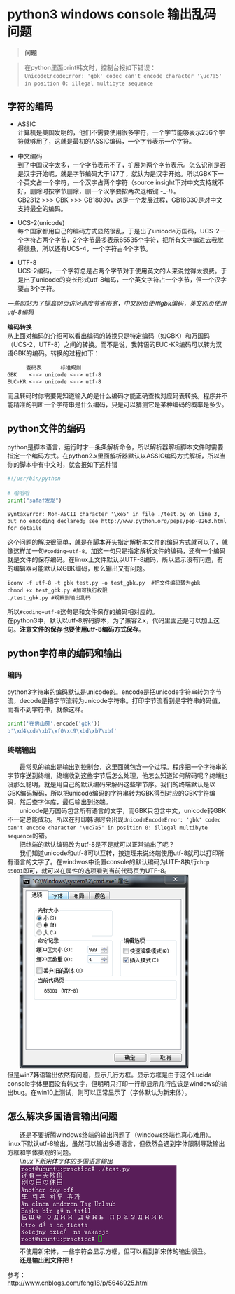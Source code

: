 # python3 windows console 输出乱码问题  

> **问题**  

> 在python里面print韩文时，控制台报如下错误：  
>`UnicodeEncodeError: 'gbk' codec can't encode character '\uc7a5' in position 0: illegal multibyte sequence`  
>  


## 字符的编码  

* ASSIC  
计算机是美国发明的，他们不需要使用很多字符，一个字节能够表示256个字符就够用了，这就是最初的ASSIC编码，一个字节表示一个字符。  

* 中文编码  
到了中国汉字太多，一个字节表示不了，扩展为两个字节表示。怎么识别是否是汉字开始呢，就是字节编码大于127了，就认为是汉字开始。所以GBK下一个英文占一个字符，一个汉字占两个字符（source insight下对中文支持就不好，删除时按字节删除，删一个汉字要按两次退格键 -_-!）。  
GB2312 >>> GBK >>> GB18030，这是一个发展过程，GB18030是对中文支持最全的编码。  

* UCS-2(unicode)  
每个国家都用自己的编码方式显然很乱，于是出了unicode万国码，UCS-2一个字符占两个字节，2个字节最多表示65535个字符，把所有文字编进去我觉得很悬，所以还有UCS-4，一个字符占4个字节。  

* UTF-8  
UCS-2编码，一个字符总是占两个字节对于使用英文的人来说觉得太浪费。于是出了unicode的变长形式utf-8编码，一个英文字符占一个字节，但一个汉字要占3个字符。  

*一些网站为了提高网页访问速度节省带宽，中文网页使用gbk编码，英文网页使用utf-8编码*  

**编码转换**  
从上面对编码的介绍可以看出编码的转换只是特定编码（如GBK）和万国码（UCS-2，UTF-8）之间的转换。而不是说，我韩语的EUC-KR编码可以转为汉语GBK的编码。转换的过程如下：  
```
      查码表      标准规则
GBK    <--> unicode <--> utf-8
EUC-KR <--> unicode <--> utf-8
```
而且转码时你需要先知道输入的是什么编码才能正确查找对应码表转换。程序并不能精准的判断一个字符串是什么编码，只是可以猜测它是某种编码的概率是多少。  


## python文件的编码  
python是脚本语言，运行时才一条条解析命令，所以解析器解析脚本文件时需要指定一个编码方式。在python2.x里面解析器默认以ASSIC编码方式解析，所以当你的脚本中有中文时，就会报如下这种错  
```python
#!/usr/bin/python

# 哈哈哈
print("safaf发发")
```
```
SyntaxError: Non-ASCII character '\xe5' in file ./test.py on line 3, but no encoding declared; see http://www.python.org/peps/pep-0263.html for details
```
这个问题的解决很简单，就是在脚本开头指定解析本文件的编码方式就可以了，就像这样加一句`#coding=utf-8`。加这一句只是指定解析文件的编码，还有一个编码就是文件的保存编码。在linux上文件默认以UTF-8编码，所以显示没有问题，有的编辑器可能默认以GBK编码，那么输出又有问题。
```shell
iconv -f utf-8 -t gbk test.py -o test_gbk.py  #把文件编码转为gbk
chmod +x test_gbk.py #加可执行权限
./test_gbk.py #观察到输出乱码
```
所以`#coding=utf-8`这句是和文件保存的编码相对应的。  
在python3中，默认以utf-8解码脚本，为了兼容2.x，代码里面还是可以加上这句。**注意文件的保存也要使用utf-8编码方式保存**。  

## python字符串的编码和输出  

### 编码    
python3字符串的编码默认是unicode的。encode是把unicode字符串转为字节流，decode是把字节流转为unicode字符串。打印字节流看到是字符串的码值，而看不到字符串，就像这样。
```python
print('在佛山房'.encode('gbk'))
b'\xd4\xda\xb7\xf0\xc9\xbd\xb7\xbf'
```

### 终端输出  
　　最常见的输出是输出到控制台，这里面就包含一个过程。程序把一个字符串的字节序送到终端，终端收到这些字节后怎么处理，他怎么知道如何解码呢？终端也没那么聪明，就是用自己的默认编码来解码这些字节序。我们的终端默认是以GBK编码解码，所以把unicode编码的字符串转为GBK得到对应的GBK字符编码，然后查字体库，最后输出到终端。  
　　unicode是万国码包含所有语言的文字，而GBK只包含中文，unicode转GBK不一定总能成功。所以在打印韩语时会出现`UnicodeEncodeError: 'gbk' codec can't encode character '\uc7a5' in position 0: illegal multibyte sequence`的错。  
　　把终端的默认编码改为utf-8是不是就可以正常输出了呢？  
　　我们知道unicode和utf-8可以互转，按道理来说终端使用utf-8就可以打印所有语言的文字了。在windwos中设置console的默认编码为UTF-8执行`chcp 65001`即可，就可以在属性的选项看到当前代码页为UTF-8。  
　　![](./pic/20170112_code_001.png)  
但是win7韩语输出依然有问题，显示几行方框。显示方框是由于这个Lucida console字体里面没有韩文字，但明明只打印一行却显示几行应该是windows的输出bug。在win10上测试，则可以正常显示了（字体默认为新宋体）。  

## 怎么解决多国语言输出问题  
　　还是不要折腾windows终端的输出问题了（windows终端也真心难用）。linux下默认utf-8输出，虽然可以输出多语语言，但依然会遇到字体限制导致输出方框和字体美观的问题。  
　　*linux下新宋体字体的多国语言输出*  
　　![](./pic/20170112_code_003.png)  
　　不使用新宋体，一些字符会显示方框，但可以看到新宋体的输出很丑。  
　　**还是输出到文件把！**  

参考：  
http://www.cnblogs.com/feng18/p/5646925.html

